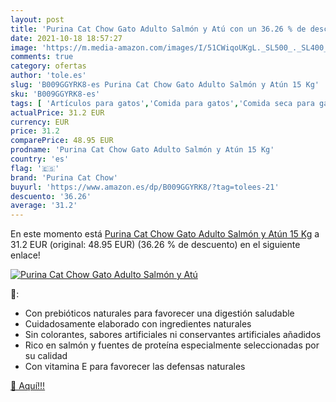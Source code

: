 ```yaml
---
layout: post
title: 'Purina Cat Chow Gato Adulto Salmón y Atú con un 36.26 % de descuento'
date: 2021-10-18 18:57:27
image: 'https://m.media-amazon.com/images/I/51CWiqoUKgL._SL500_._SL400_.jpg'
comments: true
category: ofertas
author: 'tole.es'
slug: 'B009GGYRK8-es Purina Cat Chow Gato Adulto Salmón y Atún 15 Kg'
sku: 'B009GGYRK8-es'
tags: [ 'Artículos para gatos','Comida para gatos','Comida seca para gatos','Productos para mascotas','atún','purina','purina cat chow', ]
actualPrice: 31.2 EUR
currency: EUR
price: 31.2
comparePrice: 48.95 EUR
prodname: 'Purina Cat Chow Gato Adulto Salmón y Atún 15 Kg'
country: 'es'
flag: '🇪🇸'
brand: 'Purina Cat Chow'
buyurl: 'https://www.amazon.es/dp/B009GGYRK8/?tag=tolees-21'
descuento: '36.26'
average: '31.2'
---
```


En este momento está [Purina Cat Chow Gato Adulto Salmón y Atún 15 Kg](https://www.amazon.es/dp/B009GGYRK8/?tag=tolees-21) a 31.2 EUR (original: 48.95 EUR) (36.26 %  de descuento) en el siguiente enlace!

[![Purina Cat Chow Gato Adulto Salmón y Atú](https://m.media-amazon.com/images/I/51CWiqoUKgL._SL500_._SL400_.jpg)](https://www.amazon.es/dp/B009GGYRK8/?tag=tolees-21)

🔎:

- Con prebióticos naturales para favorecer una digestión saludable
- Cuidadosamente elaborado con ingredientes naturales
- Sin colorantes, sabores artificiales ni conservantes artificiales añadidos
- Rico en salmón y fuentes de proteína especialmente seleccionadas por su calidad
- Con vitamina E para favorecer las defensas naturales

[🛒 Aquí!!!](https://www.amazon.es/dp/B009GGYRK8/?tag=tolees-21)
